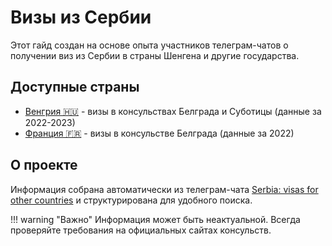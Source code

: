 # Визы из Сербии

Этот гайд создан на основе опыта участников телеграм-чатов о получении виз из Сербии в страны Шенгена и другие государства.

## Доступные страны

- [Венгрия 🇭🇺](hungary/requirements.md) - визы в консульствах Белграда и Суботицы (данные за 2022-2023)
- [Франция 🇫🇷](france/requirements.md) - визы в консульстве Белграда (данные за 2022)

## О проекте

Информация собрана автоматически из телеграм-чата [Serbia: visas for other countries](https://t.me/+fIZUn78R5SUzYjhi) и структурирована для удобного поиска.

!!! warning "Важно"
    Информация может быть неактуальной. Всегда проверяйте требования на официальных сайтах консульств.